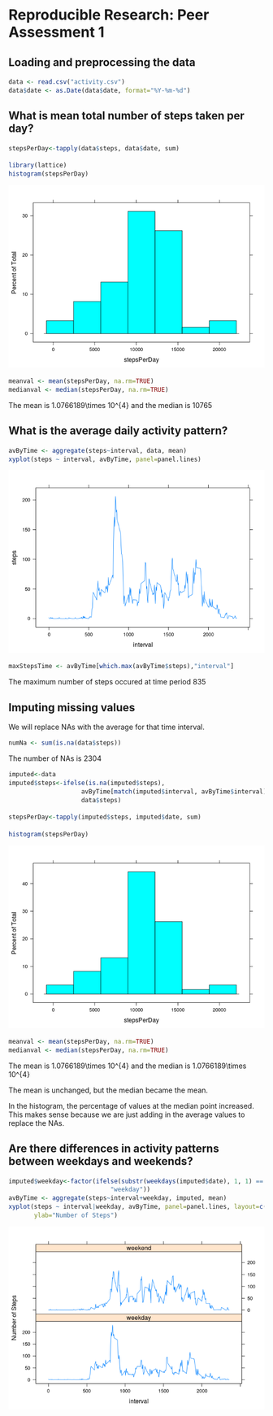 # Reproducible Research: Peer Assessment 1


## Loading and preprocessing the data


```r
data <- read.csv("activity.csv")
data$date <- as.Date(data$date, format="%Y-%m-%d")
```

## What is mean total number of steps taken per day?


```r
stepsPerDay<-tapply(data$steps, data$date, sum)

library(lattice)
histogram(stepsPerDay)
```

![](PA1_template_files/figure-html/unnamed-chunk-2-1.png) 

```r
meanval <- mean(stepsPerDay, na.rm=TRUE)
medianval <- median(stepsPerDay, na.rm=TRUE)
```

The mean is 1.0766189\times 10^{4} and the median is 10765

## What is the average daily activity pattern?


```r
avByTime <- aggregate(steps~interval, data, mean)
xyplot(steps ~ interval, avByTime, panel=panel.lines)
```

![](PA1_template_files/figure-html/unnamed-chunk-3-1.png) 

```r
maxStepsTime <- avByTime[which.max(avByTime$steps),"interval"]
```

The maximum number of steps occured at time period 835

## Imputing missing values

We will replace NAs with the average for that time interval.


```r
numNa <- sum(is.na(data$steps))
```
The number of NAs is 2304


```r
imputed<-data
imputed$steps<-ifelse(is.na(imputed$steps), 
                    avByTime[match(imputed$interval, avByTime$interval), "steps"], 
                    data$steps)

stepsPerDay<-tapply(imputed$steps, imputed$date, sum)

histogram(stepsPerDay)
```

![](PA1_template_files/figure-html/unnamed-chunk-5-1.png) 

```r
meanval <- mean(stepsPerDay, na.rm=TRUE)
medianval <- median(stepsPerDay, na.rm=TRUE)
```

The mean is 1.0766189\times 10^{4} and the median is 1.0766189\times 10^{4}

The mean is unchanged, but the median became the mean. 

In the histogram, the percentage of values at the median point increased. 
This makes sense because we are just adding in the average values to replace
the NAs.

## Are there differences in activity patterns between weekdays and weekends?


```r
imputed$weekday<-factor(ifelse(substr(weekdays(imputed$date), 1, 1) == "S", "weekend", 
                            "weekday"))
avByTime <- aggregate(steps~interval+weekday, imputed, mean)
xyplot(steps ~ interval|weekday, avByTime, panel=panel.lines, layout=c(1,2),
       ylab="Number of Steps")
```

![](PA1_template_files/figure-html/unnamed-chunk-6-1.png) 

